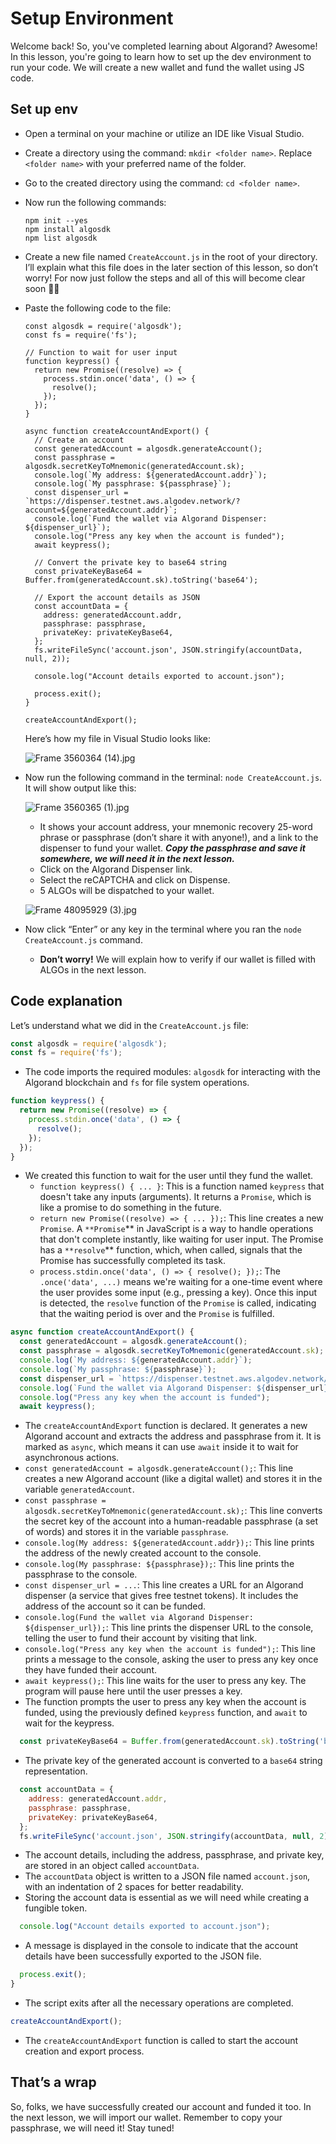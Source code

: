 # Setup Environment

Welcome back!  So, you've completed learning about Algorand? Awesome! In this lesson, you're going to learn how to set up the dev environment to run your code. We will create a new wallet and fund the wallet using JS code. 

## Set up env

- Open a terminal on your machine or utilize an IDE like Visual Studio.
- Create a directory using the command: `mkdir <folder name>`. Replace `<folder name>` with your preferred name of the folder.
- Go to the created directory using the command: `cd <folder name>`.
- Now run the following commands:
    
    ```
    npm init --yes
    npm install algosdk
    npm list algosdk
    ```
    
- Create a new file named `CreateAccount.js` in the root of your directory. I’ll explain what this file does in the later section of this lesson, so don’t worry! For now just follow the steps and all of this will become clear soon 💪🏼
- Paste the following code to the file:
    
    ```
    const algosdk = require('algosdk');
    const fs = require('fs');
    
    // Function to wait for user input
    function keypress() {
      return new Promise((resolve) => {
        process.stdin.once('data', () => {
          resolve();
        });
      });
    }
    
    async function createAccountAndExport() {
      // Create an account
      const generatedAccount = algosdk.generateAccount();
      const passphrase = algosdk.secretKeyToMnemonic(generatedAccount.sk);
      console.log(`My address: ${generatedAccount.addr}`);
      console.log(`My passphrase: ${passphrase}`);
      const dispenser_url = `https://dispenser.testnet.aws.algodev.network/?account=${generatedAccount.addr}`;
      console.log(`Fund the wallet via Algorand Dispenser: ${dispenser_url}`);
      console.log("Press any key when the account is funded");
      await keypress();
    
      // Convert the private key to base64 string
      const privateKeyBase64 = Buffer.from(generatedAccount.sk).toString('base64');
    
      // Export the account details as JSON
      const accountData = {
        address: generatedAccount.addr,
        passphrase: passphrase,
        privateKey: privateKeyBase64,
      };
      fs.writeFileSync('account.json', JSON.stringify(accountData, null, 2));
    
      console.log("Account details exported to account.json");
    
      process.exit();
    }
    
    createAccountAndExport();
    ```
    
    Here’s how my file in Visual Studio looks like:
    
    ![Frame 3560364 (14).jpg](https://github.com/0xmetaschool/Learning-Projects/blob/main/assests_for_all/assests-for-algorand/2_1%20Setup%20Environment/Frame_3560364_(14).jpg?raw=true)
    
- Now run the following command in the terminal:  `node CreateAccount.js`. It will show output like this:
    
    ![Frame 3560365 (1).jpg](https://github.com/0xmetaschool/Learning-Projects/blob/main/assests_for_all/assests-for-algorand/2_1%20Setup%20Environment/Frame_3560365_(1).jpg?raw=true)
    
    - It shows your account address, your mnemonic recovery 25-word phrase or passphrase (don’t share it with anyone!), and a link to the dispenser to fund your wallet. ***Copy the passphrase and save it somewhere, we will need it in the next lesson.***
    - Click on the Algorand Dispenser link.
    - Select the reCAPTCHA and click on Dispense.
    - 5 ALGOs will be dispatched to your wallet.
    
    ![Frame 48095929 (3).jpg](https://github.com/0xmetaschool/Learning-Projects/blob/main/assests_for_all/assests-for-algorand/2_1%20Setup%20Environment/Frame_48095929_(3).jpg?raw=true)
    
- Now click “Enter” or any key in the terminal where you ran the `node CreateAccount.js` command.
    - **Don’t worry!** We will explain how to verify if our wallet is filled with ALGOs in the next lesson.

## Code explanation

Let’s understand what we did in the `CreateAccount.js` file:

```jsx
const algosdk = require('algosdk');
const fs = require('fs');
```

- The code imports the required modules: `algosdk` for interacting with the Algorand blockchain and `fs` for file system operations.

```jsx
function keypress() {
  return new Promise((resolve) => {
    process.stdin.once('data', () => {
      resolve();
    });
  });
}
```

- We created this function to wait for the user until they fund the wallet.
    - `function keypress() { ... }`: This is a function named `keypress` that doesn't take any inputs (arguments). It returns a `Promise`, which is like a promise to do something in the future.
    - `return new Promise((resolve) => { ... });`: This line creates a new `Promise`. A `**Promise`** in JavaScript is a way to handle operations that don't complete instantly, like waiting for user input. The Promise has a `**resolve`** function, which, when called, signals that the Promise has successfully completed its task.
    - `process.stdin.once('data', () => { resolve(); });`: The `.once('data', ...)` means we're waiting for a one-time event where the user provides some input (e.g., pressing a key). Once this input is detected, the `resolve` function of the `Promise` is called, indicating that the waiting period is over and the `Promise` is fulfilled.

```jsx
async function createAccountAndExport() {
  const generatedAccount = algosdk.generateAccount();
  const passphrase = algosdk.secretKeyToMnemonic(generatedAccount.sk);
  console.log(`My address: ${generatedAccount.addr}`);
  console.log(`My passphrase: ${passphrase}`);
  const dispenser_url = `https://dispenser.testnet.aws.algodev.network/?account=${generatedAccount.addr}`;
  console.log(`Fund the wallet via Algorand Dispenser: ${dispenser_url}`);
  console.log("Press any key when the account is funded");
  await keypress();
```

- The `createAccountAndExport` function is declared. It generates a new Algorand account and extracts the address and passphrase from it. It is marked as `async`, which means it can use `await` inside it to wait for asynchronous actions.
- `const generatedAccount = algosdk.generateAccount();`: This line creates a new Algorand account (like a digital wallet) and stores it in the variable `generatedAccount`.
- `const passphrase = algosdk.secretKeyToMnemonic(generatedAccount.sk);`: This line converts the secret key of the account into a human-readable passphrase (a set of words) and stores it in the variable `passphrase`.
- `console.log(My address: ${generatedAccount.addr});`: This line prints the address of the newly created account to the console.
- `console.log(My passphrase: ${passphrase});`: This line prints the passphrase to the console.
- `const dispenser_url = ...`: This line creates a URL for an Algorand dispenser (a service that gives free testnet tokens). It includes the address of the account so it can be funded.
- `console.log(Fund the wallet via Algorand Dispenser: ${dispenser_url});`: This line prints the dispenser URL to the console, telling the user to fund their account by visiting that link.
- `console.log("Press any key when the account is funded");`: This line prints a message to the console, asking the user to press any key once they have funded their account.
- `await keypress();`: This line waits for the user to press any key. The program will pause here until the user presses a key.
- The function prompts the user to press any key when the account is funded, using the previously defined `keypress` function, and `await` to wait for the keypress.

```jsx
  const privateKeyBase64 = Buffer.from(generatedAccount.sk).toString('base64');
```

- The private key of the generated account is converted to a `base64` string representation.

```jsx
  const accountData = {
    address: generatedAccount.addr,
    passphrase: passphrase,
    privateKey: privateKeyBase64,
  };
  fs.writeFileSync('account.json', JSON.stringify(accountData, null, 2));

```

- The account details, including the address, passphrase, and private key, are stored in an object called `accountData`.
- The `accountData` object is written to a JSON file named `account.json`, with an indentation of 2 spaces for better readability.
- Storing the account data is essential as we will need while creating a fungible token.

```jsx
  console.log("Account details exported to account.json");
```

- A message is displayed in the console to indicate that the account details have been successfully exported to the JSON file.

```jsx
  process.exit();
}
```

- The script exits after all the necessary operations are completed.

```jsx
createAccountAndExport();
```

- The `createAccountAndExport` function is called to start the account creation and export process.

## That’s a wrap

So, folks, we have successfully created our account and funded it too. In the next lesson, we will import our wallet. Remember to copy your passphrase, we will need it! Stay tuned!